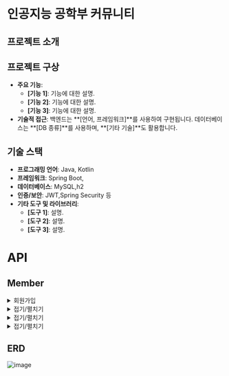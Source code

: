 # 인공지능 공학부 커뮤니티

## 프로젝트 소개


## 프로젝트 구상
- **주요 기능**: 
    - **[기능 1]**: 기능에 대한 설명.
    - **[기능 2]**: 기능에 대한 설명.
    - **[기능 3]**: 기능에 대한 설명.
- **기술적 접근**: 백엔드는 **[언어, 프레임워크]**를 사용하여 구현됩니다. 데이터베이스는 **[DB 종류]**를 사용하며, **[기타 기술]**도 활용합니다.

## 기술 스택
- **프로그래밍 언어**: Java, Kotlin
- **프레임워크**: Spring Boot, 
- **데이터베이스**: MySQL,h2
- **인증/보안**: JWT,Spring Security 등
- **기타 도구 및 라이브러리**:
    - **[도구 1]**: 설명.
    - **[도구 2]**: 설명.
    - **[도구 3]**: 설명.

# API
## Member
 <details><summary>회원가입
 </summary>
     {
  "message": "회원 가입 success"
}
 </details> 

  <details><summary>접기/펼치기
 </summary>
     접은 내용(ex 소스 코드)
 </details> 

  <details><summary>접기/펼치기
 </summary>
     접은 내용(ex 소스 코드)
 </details> 

  <details><summary>접기/펼치기
 </summary>
     접은 내용(ex 소스 코드)
 </details> 

## ERD
![image](https://github.com/user-attachments/assets/2cf550e4-df68-45cc-b5cd-0f7d88839ed4)



